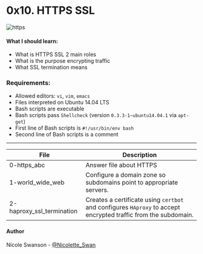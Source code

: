 # 0x10. HTTPS SSL
![https](https://www.seoblog.com/wp-content/uploads/2017/07/SSL-Benefits-Illustration.jpg)
#### What I should learn:
- What is HTTPS SSL 2 main roles
- What is the purpose encrypting traffic
- What SSL termination means
### Requirements:
- Allowed editors: `vi`, `vim`, `emacs`
- Files interpreted on Ubuntu 14.04 LTS
- Bash scripts are executable
- Bash scripts pass `Shellcheck` (version `0.3.3-1~ubuntu14.04.1` via `apt-get`)
- First line of Bash scripts is `#!/usr/bin/env bash`
- Second line of Bash scripts is a comment

---
File | Description
-----|------------
0-https\_abc | Answer file about HTTPS
1-world\_wide\_web | Configure a domain zone so subdomains point to appropriate servers.
2-haproxy\_ssl\_termination | Creates a certificate using `certbot` and configures `HAproxy` to accept encrypted traffic from the subdomain.

#### Author
Nicole Swanson - [@Nicolette_Swan](https://twitter.com/Nicolette_Swan)
